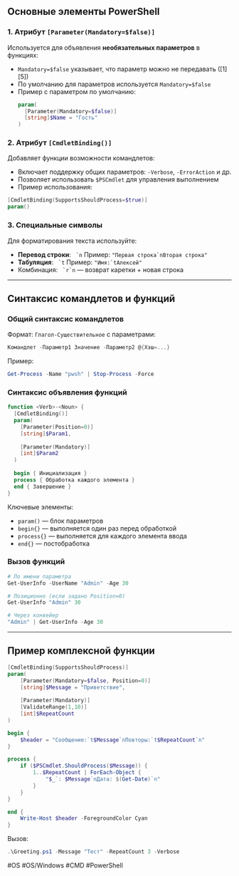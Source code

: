 ## Основные элементы PowerShell

### 1. Атрибут `[Parameter(Mandatory=$false)]`

Используется для объявления **необязательных параметров** в функциях:
- `Mandatory=$false` указывает, что параметр можно не передавать ([1][5])
- По умолчанию для параметров используется `Mandatory=$false`
- Пример с параметром по умолчанию:
  ```powershell
  param(
    [Parameter(Mandatory=$false)]
    [string]$Name = "Гость"
  )
  ```

### 2. Атрибут `[CmdletBinding()]`

Добавляет функции возможности командлетов:
- Включает поддержку общих параметров: `-Verbose`, `-ErrorAction` и др.
- Позволяет использовать `$PSCmdlet` для управления выполнением
- Пример использования:

```powershell
[CmdletBinding(SupportsShouldProcess=$true)]
param()
```

### 3. Специальные символы

Для форматирования текста используйте:
- **Перевод строки**: `` `n``
  Пример: ``"Первая строка`nВторая строка"``
- **Табуляция**: `` `t``
  Пример: ``"Имя:`tАлексей"``
- Комбинация: `` `r`n`` — возврат каретки + новая строка

---

## Синтаксис командлетов и функций

### Общий синтаксис командлетов

Формат: `Глагол-Существительное` с параметрами:

```powershell
Командлет -Параметр1 Значение -Параметр2 @{Хэш=...}
```

Пример:

```powershell
Get-Process -Name "pwsh" | Stop-Process -Force
```

### Синтаксис объявления функций

```powershell
function <Verb>-<Noun> {
  [CmdletBinding()]
  param(
    [Parameter(Position=0)]
    [string]$Param1,
    
    [Parameter(Mandatory)]
    [int]$Param2
  )
  
  begin { Инициализация }
  process { Обработка каждого элемента }
  end { Завершение }
}
```

Ключевые элементы:

- `param()` — блок параметров
- `begin{}` — выполняется один раз перед обработкой
- `process{}` — выполняется для каждого элемента ввода
- `end{}` — постобработка

### Вызов функций

```powershell
# По имени параметра
Get-UserInfo -UserName "Admin" -Age 30

# Позиционно (если задано Position=0)
Get-UserInfo "Admin" 30

# Через конвейер
"Admin" | Get-UserInfo -Age 30
```

---

## Пример комплексной функции

```powershell
[CmdletBinding(SupportsShouldProcess)]
param(
    [Parameter(Mandatory=$false, Position=0)]
    [string]$Message = "Приветствие",
    
    [Parameter(Mandatory)]
    [ValidateRange(1,10)]
    [int]$RepeatCount
)

begin {
    $header = "Сообщение:`t$Message`nПовторы:`t$RepeatCount`n"
}

process {
    if ($PSCmdlet.ShouldProcess($Message)) {
        1..$RepeatCount | ForEach-Object {
            "$_`: $Message`nДата: $(Get-Date)`n"
        }
    }
}

end {
    Write-Host $header -ForegroundColor Cyan
}
```

Вызов:

```powershell
.\Greeting.ps1 -Message "Тест" -RepeatCount 3 -Verbose
```

#OS #OS/Windows #CMD #PowerShell